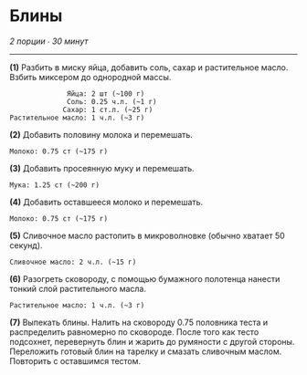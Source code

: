 # Блины

_2 порции ∙ 30 минут_

---

**(1)** Разбить в миску яйца, добавить соль, сахар и растительное масло. Взбить
миксером до однородной массы.

```ingredients
              Яйца: 2 шт (~100 г)
              Соль: 0.25 ч.л. (~1 г)
             Сахар: 1 ст.л. (~25 г)
Растительное масло: 1 ч.л. (~3 г)
```

**(2)** Добавить половину молока и перемешать.

```ingredients
Молоко: 0.75 ст (~175 г)
```

**(3)** Добавить просеянную муку и перемешать.

```ingredients
Мука: 1.25 ст (~200 г)
```

**(4)** Добавить оставшееся молоко и перемешать.

```ingredients
Молоко: 0.75 ст (~175 г)
```

**(5)** Сливочное масло растопить в микроволновке (обычно хватает 50 секунд).

```ingredients
Сливочное масло: 2 ч.л. (~15 г)
```

**(6)** Разогреть сковороду, с помощью бумажного полотенца нанести тонкий слой
растительного масла.

```ingredients
Растительное масло: 1 ч.л. (~3 г)
```

**(7)** Выпекать блины. Налить на сковороду 0.75 половника теста и распределить
равномерно по сковороде. После того как тесто подсохнет, перевернуть блин и
жарить до румяности с другой стороны. Переложить готовый блин на тарелку и
смазать сливочным маслом. Повторить с оставшимся тестом.
